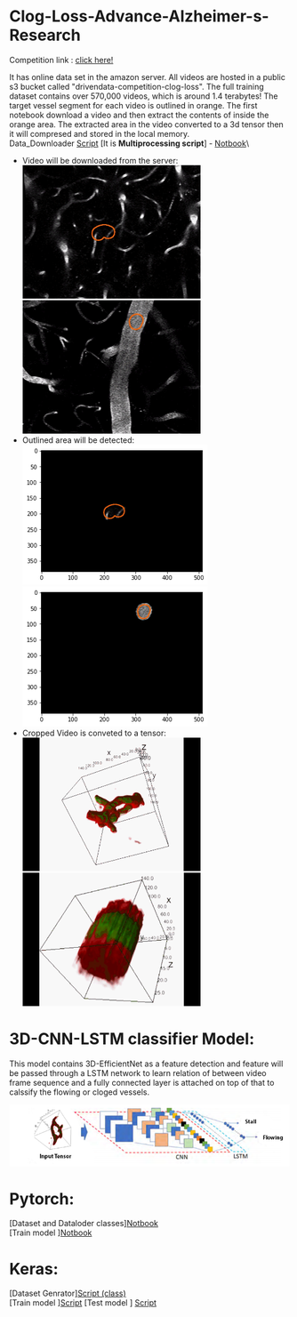 # Clog-Loss-Advance-Alzheimer-s-Research
Competition link : [click here!](https://www.drivendata.org/competitions/65/clog-loss-alzheimers-research/)

It has online data set in the amazon server. All videos are hosted in a public s3 bucket called "drivendata-competition-clog-loss".
The full training dataset contains over 570,000 videos, which is around 1.4 terabytes!
The target vessel segment for each video is outlined in orange. The first notebook download a video and then extract the contents of inside the orange area.
The extracted area in the video converted to a 3d tensor then it will compresed and stored in the local memory.\
Data_Downloader [Script](./script/prepare_dataset.py) [It is **Multiprocessing script**] - [Notbook](./notebook/01_dataset_analysis.ipynb)\
- Video will be downloaded from the server: \
![enter image description here](./doc/images/105668_2.gif)  ![enter image description here](./doc/images/200149.gif)
- Outlined area will be detected: \
![enter image description here](./doc/images/outlined_area.png)  ![enter image description here](./doc/images/outlined_area2.png)
- Cropped Video is conveted to a tensor: \
![enter image description here](./doc/images/2020-09-01_2-13-05.gif) ![enter image description here](./doc/images/2020-09-01_12-23-43_2.gif)

# **3D-CNN-LSTM classifier Model**: 
This model contains 3D-EfficientNet as a feature detection and feature will be passed through a LSTM network to learn relation of between video frame sequence and a fully connected layer is attached on top of that to calssify the flowing or cloged vessels.

![enter image description here](./doc/images/Model_arch.png)

#  Pytorch:
 [Dataset and Dataloder classes][Notbook](./notebook/03_make_data_lodder.ipynb)\
 [Train model ][Notbook](./notebook/notebook/07_train.ipynb)

#  Keras:
 [Dataset Genrator][Script (class)](./Klib/dataset/dataset_factory.py)\
 [Train model ][Script](./script/train.py)
 [Test model ] [Script](./script/test_Keras.py)




 
